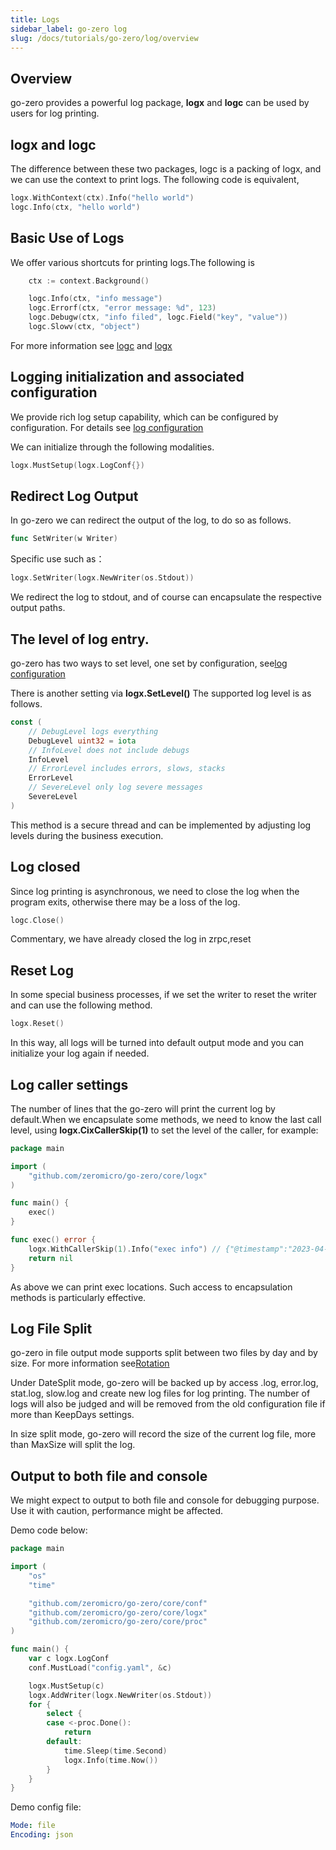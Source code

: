 ```yaml
---
title: Logs
sidebar_label: go-zero log
slug: /docs/tutorials/go-zero/log/overview
---
```


## Overview

go-zero provides a powerful log package, **logx** and **logc** can be used by users for log printing.

## logx and logc

The difference between these two packages, logc is a packing of logx, and we can use the context to print logs. The following code is equivalent,

```go
logx.WithContext(ctx).Info("hello world")
logc.Info(ctx, "hello world")
```

## Basic Use of Logs

We offer various shortcuts for printing logs.The following is

```go
    ctx := context.Background()

    logc.Info(ctx, "info message")
    logc.Errorf(ctx, "error message: %d", 123)
    logc.Debugw(ctx, "info filed", logc.Field("key", "value"))
    logc.Slowv(ctx, "object")
```

For more information see [logc](https://github.com/zeromicro/go-zero/blob/master/core/logc/logs.go) and [logx](https://github.com/zeromicro/go-zero/blob/master/core/logx/logs.go)

## Logging initialization and associated configuration

We provide rich log setup capability, which can be configured by configuration. For details see [log configuration](/docs/tutorials/go-zero/configuration/log)

We can initialize through the following modalities.

```go
logx.MustSetup(logx.LogConf{})
```

## Redirect Log Output

In go-zero we can redirect the output of the log, to do so as follows.

```go
func SetWriter(w Writer)
```

Specific use such as：

```go
logx.SetWriter(logx.NewWriter(os.Stdout))
```

We redirect the log to stdout, and of course can encapsulate the respective output paths.

## The level of log entry.

go-zero has two ways to set level, one set by configuration, see[log configuration](/docs/tutorials/go-zero/configuration/log)

There is another setting via **logx.SetLevel()** The supported log level is as follows.

```go
const (
    // DebugLevel logs everything
    DebugLevel uint32 = iota
    // InfoLevel does not include debugs
    InfoLevel
    // ErrorLevel includes errors, slows, stacks
    ErrorLevel
    // SevereLevel only log severe messages
    SevereLevel
)
```

This method is a secure thread and can be implemented by adjusting log levels during the business execution.

## Log closed

Since log printing is asynchronous, we need to close the log when the program exits, otherwise there may be a loss of the log.

```go
logc.Close()
```

Commentary, we have already closed the log in zrpc,reset

## Reset Log

In some special business processes, if we set the writer to reset the writer and can use the following method.

```go
logx.Reset()
```

In this way, all logs will be turned into default output mode and you can initialize your log again if needed.

## Log caller settings

The number of lines that the go-zero will print the current log by default.When we encapsulate some methods, we need to know the last call level, using **logx.CixCallerSkip(1)** to set the level of the caller, for example:

```go
package main

import (
    "github.com/zeromicro/go-zero/core/logx"
)

func main() {
    exec()
}

func exec() error {
    logx.WithCallerSkip(1).Info("exec info") // {"@timestamp":"2023-04-23T17:30:09.962+08:00","caller":"inherit/main.go:8","content":"exec info","level":"info"}
    return nil
}
```

As above we can print exec locations. Such access to encapsulation methods is particularly effective.

## Log File Split

go-zero in file output mode supports split between two files by day and by size. For more information see[Rotation](/docs/tutorials/go-zero/configuration/log)

Under DateSplit mode, go-zero will be backed up by access .log, error.log, stat.log, slow.log and create new log files for log printing. The number of logs will also be judged and will be removed from the old configuration file if more than KeepDays settings.

In size split mode, go-zero will record the size of the current log file, more than MaxSize will split the log.

## Output to both file and console

We might expect to output to both file and console for debugging purpose. Use it with caution, performance might be affected.

Demo code below:

```go
package main

import (
	"os"
	"time"

	"github.com/zeromicro/go-zero/core/conf"
	"github.com/zeromicro/go-zero/core/logx"
	"github.com/zeromicro/go-zero/core/proc"
)

func main() {
	var c logx.LogConf
	conf.MustLoad("config.yaml", &c)

	logx.MustSetup(c)
	logx.AddWriter(logx.NewWriter(os.Stdout))
	for {
		select {
		case <-proc.Done():
			return
		default:
			time.Sleep(time.Second)
			logx.Info(time.Now())
		}
	}
}
```

Demo config file:

```yaml
Mode: file
Encoding: json
```
